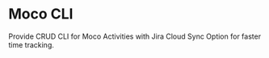 # Moco CLI
Provide CRUD CLI for Moco Activities with Jira Cloud Sync Option for faster time tracking.
